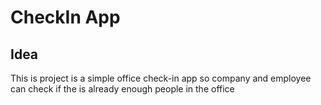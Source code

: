 # CheckIn App

## Idea

This is project is a simple office check-in app so company and employee can check if the is already enough people in the office

